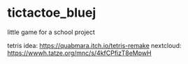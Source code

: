 # tictactoe_bluej
little game for a school project

tetris idea: https://quabmara.itch.io/tetris-remake
nextcloud: https://wwwh.tatze.org/mnc/s/4kfCPfizT8eMpwH
